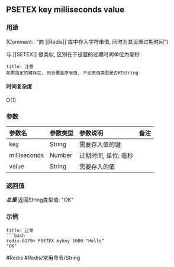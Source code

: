## PSETEX key milliseconds value

### 用途
(Comment:: "向 [[Redis]] 库中存入字符串值, 同时为其设置过期时间")

与 [[SETEX]] 很类似, 区别在于设置的过期时间单位为毫秒

```ad-warning
title: 注意
如果指定的键存在, 则会覆盖原有值, 不论原值类型是否时String
```

#### 时间复杂度
O(1)

### 参数
|参数名|参数类型|参数说明|备注|
|:-|:-|:-|:-|
|key|String|需要存入值的键||
|milliseconds|Number|过期时间, 单位: 毫秒||
|value|String|需要存入的值||

### 返回值
***总是*** 返回String类型值: "OK"

### 示例
```ad-info
title: 正常
```bash
redis:6379> PSETEX mykey 1000 "Hello"
"OK"
```

#Redis #Redis/常用命令/String 